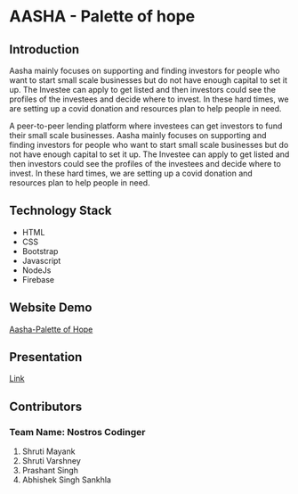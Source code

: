 <h1>AASHA - Palette of hope</h1>

## Introduction
Aasha mainly focuses on supporting and finding investors for people who want to start small scale businesses but do not have enough capital to set it up.
The Investee can apply to get listed and then investors could see the profiles of the investees and decide where to invest.
In these hard times, we are setting up a covid donation and resources plan to help people in need.

A peer-to-peer lending platform where investees can get investors to fund their small scale businesses.
Aasha mainly focuses on supporting and finding investors for people who want to start small scale businesses but do not have enough capital to set it up.
The Investee can apply to get listed and then investors could see the profiles of the investees and decide where to invest.
In these hard times, we are setting up a covid donation and resources plan to help people in need.

## Technology Stack
<ul>
  <li>HTML</li>
  <li>CSS</li>
  <li>Bootstrap</li>
  <li>Javascript</li>
  <li>NodeJs</li>
  <li>Firebase</li>
</ul>

## Website Demo
[Aasha-Palette of Hope](https://aasha-node.herokuapp.com/ "Aasha's Homepage")

## Presentation
[Link](https://www.canva.com/design/DAEfLj9yIOI/zFC1xRYSt54Ixumzq8FQJQ/view?utm_content=DAEfLj9yIOI&utm_campaign=designshare&utm_medium=link&utm_source=publishsharelink "Aasha's PPT")

## Contributors
### Team Name: Nostros Codinger
  1. Shruti Mayank
  2. Shruti Varshney
  3. Prashant Singh
  4. Abhishek Singh Sankhla

                                               

